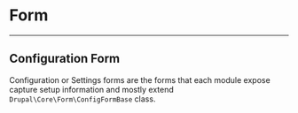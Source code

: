 # Form
---


## Configuration Form

Configuration or Settings forms are the forms that each module expose capture setup information and mostly extend `Drupal\Core\Form\ConfigFormBase` class.




